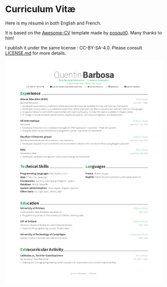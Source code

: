 # Curriculum Vitæ

Here is my résumé in both English and French.

It is based on the [Awesome-CV](https://github.com/posquit0/Awesome-CV) template made by [posquit0](https://github.com/posquit0). Many thanks to him!

I publish it under the same license : CC-BY-SA-4.0. Please consult [LICENSE.md](./LICENSE.md) for more details.

[![Résumé](./Quentin_Barbosa_CV_EN.png)](./Quentin_Barbosa_CV_EN.pdf)

